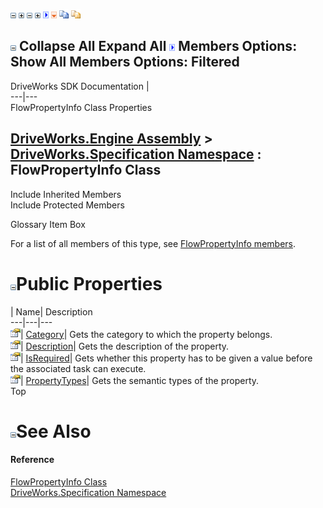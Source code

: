 ![](dotnetimages/collapse.gif) ![](dotnetimages/expand.gif) ![](dotnetimages/collapse.gif) ![](dotnetimages/expand.gif) ![](dotnetimages/drpdown.gif) ![](dotnetimages/drpdown_orange.gif) ![](dotnetimages/copycode.gif) ![](dotnetimages/copycodeHighlight.gif)

![](dotnetimages/collapse.gif) Collapse All Expand All ![](dotnetimages/drpdown.gif) Members Options: Show All  Members Options: Filtered   
---  
DriveWorks SDK Documentation  |   
---|---  
FlowPropertyInfo Class Properties   
  
[DriveWorks.Engine Assembly](topic2156.md) > [DriveWorks.Specification Namespace](topic10764.md) : FlowPropertyInfo Class  
---  
  
Include Inherited Members    
Include Protected Members    


Glossary Item Box

For a list of all members of this type, see [FlowPropertyInfo members](topic10993.md).

# ![](dotnetimages/collapse.gif)Public Properties

| Name| Description  
---|---|---  
![Public Property](dotnetimages/publicProperty.gif)| [Category](topic11003.md)| Gets the category to which the property belongs.   
![Public Property](dotnetimages/publicProperty.gif)| [Description](topic11004.md)| Gets the description of the property.   
![Public Property](dotnetimages/publicProperty.gif)| [IsRequired](topic11005.md)| Gets whether this property has to be given a value before the associated task can execute.   
![Public Property](dotnetimages/publicProperty.gif)| [PropertyTypes](topic11006.md)| Gets the semantic types of the property.   
Top

# ![](dotnetimages/collapse.gif)See Also

#### Reference

[FlowPropertyInfo Class](topic10992.md)   
[DriveWorks.Specification Namespace](topic10764.md)


